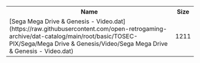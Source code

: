 <table>
<tr><th>Name</th><th>Size</th></tr>
<tr><td>[Sega Mega Drive & Genesis - Video.dat](https://raw.githubusercontent.com/open-retrogaming-archive/dat-catalog/main/root/basic/TOSEC-PIX/Sega/Mega Drive & Genesis/Video/Sega Mega Drive & Genesis - Video.dat)</td><td>1211</td></tr>
</table>
